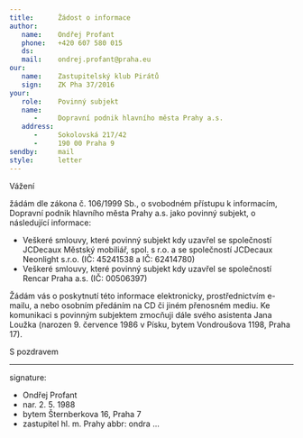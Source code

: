 ```yaml
---
title:      Žádost o informace
author:
   name:    Ondřej Profant
   phone:   +420 607 580 015
   ds:      
   mail:    ondrej.profant@praha.eu
our:
   name:    Zastupitelský klub Pirátů
   sign:    ZK Pha 37/2016
your:
   role:    Povinný subjekt
   name:    
      -     Dopravní podnik hlavního města Prahy a.s.
   address:
      -     Sokolovská 217/42
      -     190 00 Praha 9
sendby:     mail
style:      letter
---
```


Vážení

žádám dle zákona č. 106/1999 Sb., o svobodném přístupu k informacím, Dopravní podnik hlavního města Prahy a.s. jako povinný subjekt, o následující informace:

* Veškeré smlouvy, které povinný subjekt kdy uzavřel se společností JCDecaux Městský mobiliář, spol. s r.o. a se společností JCDecaux Neonlight s.r.o. (IČ: 45241538 a IČ: 62414780)
* Veškeré smlouvy, které povinný subjekt kdy uzavřel se společností Rencar Praha a.s. (IČ: 00506397)

Žádám vás o poskytnutí této informace elektronicky, prostřednictvím e-mailu, a nebo osobním předáním na CD či jiném přenosném mediu. Ke komunikaci s povinným subjektem zmocňuji dále svého asistenta Jana Loužka (narozen 9. července 1986 v Písku, bytem Vondroušova 1198, Praha 17). 

S pozdravem

---
signature: 
  - Ondřej Profant
  - nar. 2. 5. 1988
  - bytem Šternberkova 16, Praha 7
  - zastupitel hl. m. Prahy
abbr:       ondra
...
